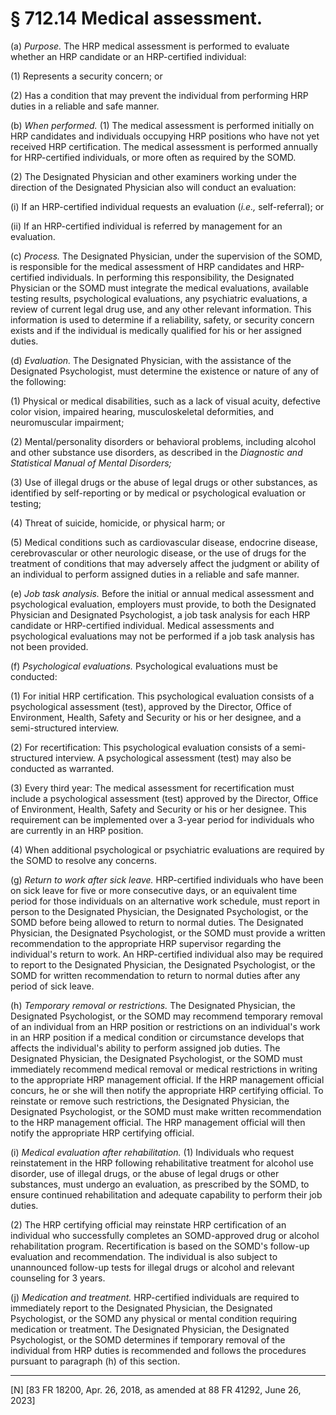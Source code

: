 # § 712.14   Medical assessment.

(a) *Purpose.* The HRP medical assessment is performed to evaluate whether an HRP candidate or an HRP-certified individual:


(1) Represents a security concern; or


(2) Has a condition that may prevent the individual from performing HRP duties in a reliable and safe manner.


(b) *When performed.* (1) The medical assessment is performed initially on HRP candidates and individuals occupying HRP positions who have not yet received HRP certification. The medical assessment is performed annually for HRP-certified individuals, or more often as required by the SOMD.


(2) The Designated Physician and other examiners working under the direction of the Designated Physician also will conduct an evaluation:


(i) If an HRP-certified individual requests an evaluation (*i.e.,* self-referral); or


(ii) If an HRP-certified individual is referred by management for an evaluation.


(c) *Process.* The Designated Physician, under the supervision of the SOMD, is responsible for the medical assessment of HRP candidates and HRP-certified individuals. In performing this responsibility, the Designated Physician or the SOMD must integrate the medical evaluations, available testing results, psychological evaluations, any psychiatric evaluations, a review of current legal drug use, and any other relevant information. This information is used to determine if a reliability, safety, or security concern exists and if the individual is medically qualified for his or her assigned duties.


(d) *Evaluation.* The Designated Physician, with the assistance of the Designated Psychologist, must determine the existence or nature of any of the following:


(1) Physical or medical disabilities, such as a lack of visual acuity, defective color vision, impaired hearing, musculoskeletal deformities, and neuromuscular impairment;


(2) Mental/personality disorders or behavioral problems, including alcohol and other substance use disorders, as described in the *Diagnostic and Statistical Manual of Mental Disorders;*

(3) Use of illegal drugs or the abuse of legal drugs or other substances, as identified by self-reporting or by medical or psychological evaluation or testing;


(4) Threat of suicide, homicide, or physical harm; or


(5) Medical conditions such as cardiovascular disease, endocrine disease, cerebrovascular or other neurologic disease, or the use of drugs for the treatment of conditions that may adversely affect the judgment or ability of an individual to perform assigned duties in a reliable and safe manner.


(e) *Job task analysis.* Before the initial or annual medical assessment and psychological evaluation, employers must provide, to both the Designated Physician and Designated Psychologist, a job task analysis for each HRP candidate or HRP-certified individual. Medical assessments and psychological evaluations may not be performed if a job task analysis has not been provided.


(f) *Psychological evaluations.* Psychological evaluations must be conducted:


(1) For initial HRP certification. This psychological evaluation consists of a psychological assessment (test), approved by the Director, Office of Environment, Health, Safety and Security or his or her designee, and a semi-structured interview.


(2) For recertification: This psychological evaluation consists of a semi-structured interview. A psychological assessment (test) may also be conducted as warranted.


(3) Every third year: The medical assessment for recertification must include a psychological assessment (test) approved by the Director, Office of Environment, Health, Safety and Security or his or her designee. This requirement can be implemented over a 3-year period for individuals who are currently in an HRP position.


(4) When additional psychological or psychiatric evaluations are required by the SOMD to resolve any concerns.


(g) *Return to work after sick leave.* HRP-certified individuals who have been on sick leave for five or more consecutive days, or an equivalent time period for those individuals on an alternative work schedule, must report in person to the Designated Physician, the Designated Psychologist, or the SOMD before being allowed to return to normal duties. The Designated Physician, the Designated Psychologist, or the SOMD must provide a written recommendation to the appropriate HRP supervisor regarding the individual's return to work. An HRP-certified individual also may be required to report to the Designated Physician, the Designated Psychologist, or the SOMD for written recommendation to return to normal duties after any period of sick leave.


(h) *Temporary removal or restrictions.* The Designated Physician, the Designated Psychologist, or the SOMD may recommend temporary removal of an individual from an HRP position or restrictions on an individual's work in an HRP position if a medical condition or circumstance develops that affects the individual's ability to perform assigned job duties. The Designated Physician, the Designated Psychologist, or the SOMD must immediately recommend medical removal or medical restrictions in writing to the appropriate HRP management official. If the HRP management official concurs, he or she will then notify the appropriate HRP certifying official. To reinstate or remove such restrictions, the Designated Physician, the Designated Psychologist, or the SOMD must make written recommendation to the HRP management official. The HRP management official will then notify the appropriate HRP certifying official.


(i) *Medical evaluation after rehabilitation.* (1) Individuals who request reinstatement in the HRP following rehabilitative treatment for alcohol use disorder, use of illegal drugs, or the abuse of legal drugs or other substances, must undergo an evaluation, as prescribed by the SOMD, to ensure continued rehabilitation and adequate capability to perform their job duties.


(2) The HRP certifying official may reinstate HRP certification of an individual who successfully completes an SOMD-approved drug or alcohol rehabilitation program. Recertification is based on the SOMD's follow-up evaluation and recommendation. The individual is also subject to unannounced follow-up tests for illegal drugs or alcohol and relevant counseling for 3 years.


(j) *Medication and treatment.* HRP-certified individuals are required to immediately report to the Designated Physician, the Designated Psychologist, or the SOMD any physical or mental condition requiring medication or treatment. The Designated Physician, the Designated Psychologist, or the SOMD determines if temporary removal of the individual from HRP duties is recommended and follows the procedures pursuant to paragraph (h) of this section.



---

[N] [83 FR 18200, Apr. 26, 2018, as amended at 88 FR 41292, June 26, 2023]




